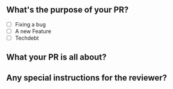 ## What's the purpose of your PR?

- [ ] Fixing a bug
- [ ] A new Feature
- [ ] Techdebt

## What your PR is all about?

## Any special instructions for the reviewer?
